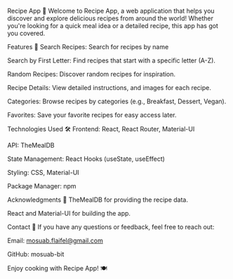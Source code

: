 Recipe App 🍳
Welcome to Recipe App, a web application that helps you discover and explore delicious recipes from around the world! Whether you're looking for a quick meal idea or a detailed recipe, this app has got you covered.

Features 🌟
Search Recipes: Search for recipes by name

Search by First Letter: Find recipes that start with a specific letter (A-Z).

Random Recipes: Discover random recipes for inspiration.

Recipe Details: View detailed instructions, and images for each recipe.

Categories: Browse recipes by categories (e.g., Breakfast, Dessert, Vegan).

Favorites: Save your favorite recipes for easy access later.

Technologies Used 🛠️
Frontend: React, React Router, Material-UI

API: TheMealDB

State Management: React Hooks (useState, useEffect)

Styling: CSS, Material-UI

Package Manager: npm

Acknowledgments 🙏
TheMealDB for providing the recipe data.

React and Material-UI for building the app.

Contact 📧
If you have any questions or feedback, feel free to reach out:

Email: mosuab.flaifel@gmail.com

GitHub: mosuab-bit

Enjoy cooking with Recipe App! 🍽️
